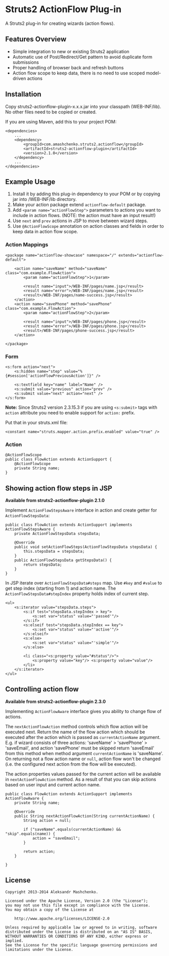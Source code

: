 # Struts2 ActionFlow Plug-in

A Struts2 plug-in for creating wizards (action flows).

## Features Overview

- Simple integration to new or existing Struts2 application
- Automatic use of Post/Redirect/Get pattern to avoid duplicate form submissions
- Proper handling of browser back and refresh buttons
- Action flow scope to keep data, there is no need to use scoped model-driven 
actions

## Installation

Copy struts2-actionflow-plugin-x.x.x.jar into your classpath (WEB-INF/lib). No other files need to be copied or created.

If you are using Maven, add this to your project POM:

    <dependencies>
        ...
        <dependency>
            <groupId>com.amashchenko.struts2.actionflow</groupId>
            <artifactId>struts2-actionflow-plugin</artifactId>
            <version>2.1.0</version>
        </dependency>
        ...
    </dependencies>

## Example Usage

1. Install it by adding this plug-in dependency to your POM or by copying jar into /WEB-INF/lib directory.
2. Make your action package extend `actionflow-default` package.
3. Add `<param name="actionFlowStep">` parameters to actions you want to include in action flows. (NOTE: the action must have an input result!)
4. Use `next` and `prev` actions in JSP to move between wizard steps.
5. Use `@ActionFlowScope` annotation on action classes and fields in order to keep data in action flow scope.

### Action Mappings

    <package name="actionflow-showcase" namespace="/" extends="actionflow-default">
    
        <action name="saveName" method="saveName" class="com.example.FlowAction">
            <param name="actionFlowStep">1</param>
 
            <result name="input">/WEB-INF/pages/name.jsp</result>
            <result name="error">/WEB-INF/pages/name.jsp</result>
            <result>/WEB-INF/pages/name-success.jsp</result>
        </action>
        <action name="savePhone" method="savePhone" class="com.example.FlowAction">
            <param name="actionFlowStep">2</param>
 
            <result name="input">/WEB-INF/pages/phone.jsp</result>
            <result name="error">/WEB-INF/pages/phone.jsp</result>
            <result>/WEB-INF/pages/phone-success.jsp</result>
        </action>
    
    </package>

### Form

    <s:form action="next">
        <s:hidden name="step" value="%{#session['actionFlowPreviousAction']}" />
    
        <s:textfield key="name" label="Name" />
        <s:submit value="previous" action="prev" />
        <s:submit value="next" action="next" />
    </s:form>

**Note:** Since Struts2 version 2.3.15.3 if you are using `<s:submit>` tags with `action` attribute you need to enable support for `action:` prefix.

Put that in your struts.xml file:

    <constant name="struts.mapper.action.prefix.enabled" value="true" />

### Action

    @ActionFlowScope
    public class FlowAction extends ActionSupport {
        @ActionFlowScope
        private String name;
    }

## Showing action flow steps in JSP

**Available from struts2-actionflow-plugin 2.1.0**

Implement `ActionFlowStepsAware` interface in action and create getter for `ActionFlowStepsData`:

    public class FlowAction extends ActionSupport implements ActionFlowStepsAware {
        private ActionFlowStepsData stepsData;

        @Override
        public void setActionFlowSteps(ActionFlowStepsData stepsData) {
            this.stepsData = stepsData;
        }
        public ActionFlowStepsData getStepsData() {
            return stepsData;
        }
    }

In JSP iterate over `ActionFlowStepsData#steps` map. Use `#key` and `#value` to get step index (starting from 1) and action name.
The `ActionFlowStepsData#stepIndex` property holds index of current step.

    <ul>
        <s:iterator value="stepsData.steps">
            <s:if test="stepsData.stepIndex > key">
                <s:set var="status" value="'passed'"/>
            </s:if>
            <s:elseif test="stepsData.stepIndex == key">
                <s:set var="status" value="'active'"/>
            </s:elseif>
            <s:else>
                <s:set var="status" value="'simple'"/>
            </s:else>

            <li class="<s:property value="#status"/>">
                <s:property value="key"/> <s:property value="value"/>
            </li>
        </s:iterator>
    </ul>

## Controlling action flow

**Available from struts2-actionflow-plugin 2.3.0**

Implementing `ActionFlowAware` interface gives you ability to change flow of actions.

The `nextActionFlowAction` method controls which flow action will be executed next. Return the name of the flow action which should be executed after the action 
which is passed as `currentActionName` argument. E.g. if wizard consists of three actions: 'saveName' > 'savePhone' > 'saveEmail', and 
action 'savePhone' must be skipped return 'saveEmail' from this method when method argument `currentActionName` is 'saveName'.
On returning not a flow action name or `null`, action flow won't be changed (i.e. the configured next action from the flow will be executed).

The action properties values passed for the current action will be available in `nextActionFlowAction` method.
As a result of that you can skip actions based on user input and current action name.

    public class FlowAction extends ActionSupport implements ActionFlowAware {
        private String name;

        @Override
        public String nextActionFlowAction(String currentActionName) {
            String action = null;

            if ("saveName".equals(currentActionName) && "skip".equals(name)) {
                action = "saveEmail";
            }
    
            return action;
        }

    }

## License

    Copyright 2013-2014 Aleksandr Mashchenko.
 
    Licensed under the Apache License, Version 2.0 (the "License");
    you may not use this file except in compliance with the License.
    You may obtain a copy of the License at
 
        http://www.apache.org/licenses/LICENSE-2.0
 
    Unless required by applicable law or agreed to in writing, software
    distributed under the License is distributed on an "AS IS" BASIS,
    WITHOUT WARRANTIES OR CONDITIONS OF ANY KIND, either express or implied.
    See the License for the specific language governing permissions and
    limitations under the License.
